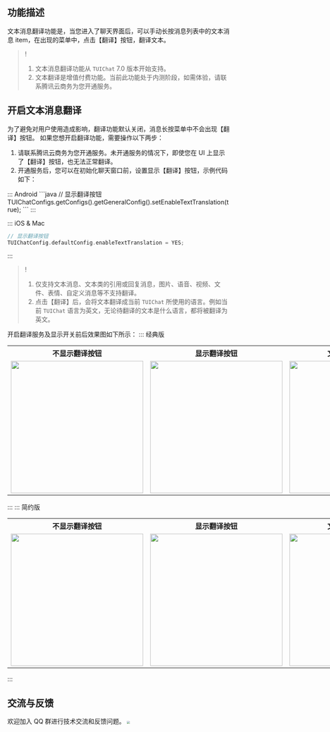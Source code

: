## 功能描述
文本消息翻译功能是，当您进入了聊天界面后，可以手动长按消息列表中的文本消息 item，在出现的菜单中，点击【翻译】按钮，翻译文本。

> ! 
> 1. 文本消息翻译功能从 `TUIChat` 7.0 版本开始支持。
> 2. 文本翻译是增值付费功能。当前此功能处于内测阶段，如需体验，请联系腾讯云商务为您开通服务。

## 开启文本消息翻译

为了避免对用户使用造成影响，翻译功能默认关闭，消息长按菜单中不会出现【翻译】按钮。
如果您想开启翻译功能，需要操作以下两步：
1. 请联系腾讯云商务为您开通服务。未开通服务的情况下，即使您在 UI 上显示了【翻译】按钮，也无法正常翻译。
2. 开通服务后，您可以在初始化聊天窗口前，设置显示【翻译】按钮，示例代码如下：

<dx-tabs>
::: Android
```java
// 显示翻译按钮
TUIChatConfigs.getConfigs().getGeneralConfig().setEnableTextTranslation(true);
```
:::

::: iOS & Mac
```objectivec
// 显示翻译按钮
TUIChatConfig.defaultConfig.enableTextTranslation = YES;
```
:::
</dx-tabs>

> ! 
> 1. 仅支持文本消息、文本类的引用或回复消息，图片、语音、视频、文件、表情、自定义消息等不支持翻译。
> 2. 点击【翻译】后，会将文本翻译成当前 `TUIChat` 所使用的语言。例如当前 `TUIChat` 语言为英文，无论待翻译的文本是什么语言，都将被翻译为英文。

开启翻译服务及显示开关前后效果图如下所示：
<dx-tabs>
::: 经典版
<table style="text-align:center;vertical-align:middle;width: 900px">
  <tr>
    <th style="text-align:center;" width="300px">不显示翻译按钮</th>
    <th style="text-align:center;" width="300px">显示翻译按钮</th>
    <th style="text-align:center;" width="300px">文本消息翻译效果</th>
  </tr>
  <tr>
    <td><img style="width:300px" src="https://qcloudimg.tencent-cloud.cn/raw/40aca3017ba3f3411a5f2bc36ecb8ed2.jpg"/></td>
    <td><img style="width:300px" src="https://qcloudimg.tencent-cloud.cn/raw/884c85df9522e7b0dced250b76272b4e.jpg"/></td>
    <td><img style="width:300px" src="https://qcloudimg.tencent-cloud.cn/raw/a1761965731473f12e62f10238b5c989.jpg"/></td>
	 </tr>
</table>
:::
::: 简约版
<table style="text-align:center;vertical-align:middle;width: 900px">
  <tr>
    <th style="text-align:center;" width="300px">不显示翻译按钮</th>
    <th style="text-align:center;" width="300px">显示翻译按钮</th>
    <th style="text-align:center;" width="300px">文本消息翻译效果</th>
  </tr>
  <tr>
    <td><img style="width:300px" src="https://qcloudimg.tencent-cloud.cn/raw/1b440a16a852d0cc2a9878d49da96d5f.jpg"/></td>
    <td><img style="width:300px" src="https://qcloudimg.tencent-cloud.cn/raw/e80da5a3e10967329c6334bf798053f9.jpg"/></td>
    <td><img style="width:300px" src="https://qcloudimg.tencent-cloud.cn/raw/4387ad821803260c15ad65de770560ed.jpg"/></td>
	 </tr>
</table>
:::
</dx-tabs>

## 交流与反馈[](id:feedback)
欢迎加入 QQ 群进行技术交流和反馈问题。
<img src="https://im.sdk.qcloud.com/tools/resource/officialwebsite/pictures/doc_tuikit_qq_group.jpg" style="zoom:40%;"/>